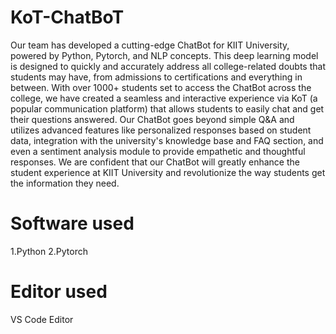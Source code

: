 # KoT-ChatBoT
Our team has developed a cutting-edge ChatBot for KIIT University, powered by Python, Pytorch, and NLP concepts. 
This deep learning model is designed to quickly and accurately address all college-related doubts that students may have, 
from admissions to certifications and everything in between. With over 1000+ students set to access the ChatBot across 
the college, we have created a seamless and interactive experience via KoT (a popular communication platform) 
that allows students to easily chat and get their questions answered. 
Our ChatBot goes beyond simple Q&A and utilizes advanced features like personalized responses based on student data, 
integration with the university's knowledge base and FAQ section, and even a sentiment analysis module to provide 
empathetic and thoughtful responses. We are confident that our ChatBot will greatly enhance the student experience at 
KIIT University and revolutionize the way students get the information they need.
# Software used
  1.Python
  2.Pytorch
# Editor used
  VS Code Editor



